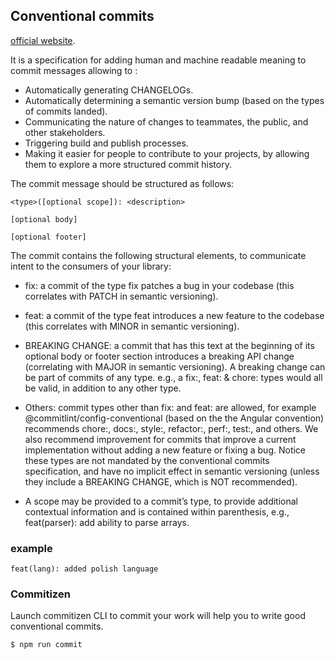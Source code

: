 ## Conventional commits

[official website](https://conventionalcommits.org).

It is a specification for adding human and machine readable meaning to commit messages allowing to :

- Automatically generating CHANGELOGs.
- Automatically determining a semantic version bump (based on the types of commits landed).
- Communicating the nature of changes to teammates, the public, and other stakeholders.
- Triggering build and publish processes.
- Making it easier for people to contribute to your projects, by allowing them to explore a more structured commit history.

The commit message should be structured as follows:

```
<type>([optional scope]): <description>

[optional body]

[optional footer]
```

The commit contains the following structural elements, to communicate intent to the consumers of your library:

- fix: a commit of the type fix patches a bug in your codebase (this correlates with PATCH in semantic versioning).

- feat: a commit of the type feat introduces a new feature to the codebase (this correlates with MINOR in semantic versioning).
- BREAKING CHANGE: a commit that has this text at the beginning of its optional body or footer section introduces a breaking API change (correlating with MAJOR in semantic versioning). A breaking change can be part of commits of any type. e.g., a fix:, feat: & chore: types would all be valid, in addition to any other type.
- Others: commit types other than fix: and feat: are allowed, for example @commitlint/config-conventional (based on the the Angular convention) recommends chore:, docs:, style:, refactor:, perf:, test:, and others. We also recommend improvement for commits that improve a current implementation without adding a new feature or fixing a bug. Notice these types are not mandated by the conventional commits specification, and have no implicit effect in semantic versioning (unless they include a BREAKING CHANGE, which is NOT recommended).
- A scope may be provided to a commit’s type, to provide additional contextual information and is contained within parenthesis, e.g., feat(parser): add ability to parse arrays.

### example

```
feat(lang): added polish language
```

### Commitizen

Launch commitizen CLI to commit your work will help you to write good conventional commits.

```bash
$ npm run commit
```
